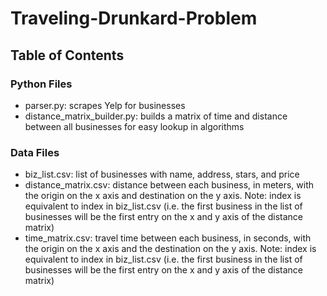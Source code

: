 # Traveling-Drunkard-Problem

## Table of Contents

### Python Files
- parser.py: scrapes Yelp for businesses
- distance_matrix_builder.py: builds a matrix of time and distance between all businesses for easy lookup in algorithms

### Data Files
- biz_list.csv: list of businesses with name, address, stars, and price
- distance_matrix.csv: distance between each business, in meters, with the origin on the x axis and destination on the y axis. Note: index is equivalent to index in biz_list.csv (i.e. the first business in the list of businesses will be the first entry on the x and y axis of the distance matrix)
- time_matrix.csv: travel time between each business, in seconds, with the origin on the x axis and the destination on the y axis. Note: index is equivalent to index in biz_list.csv (i.e. the first business in the list of businesses will be the first entry on the x and y axis of the distance matrix)
